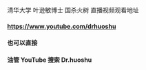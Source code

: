 清华大学 叶逊敏博士
国杀火树
直播视频观看地址
#### https://www.youtube.com/drhuoshu
#### 也可以直接
#### 油管  YouTube 搜索  Dr.huoshu  
